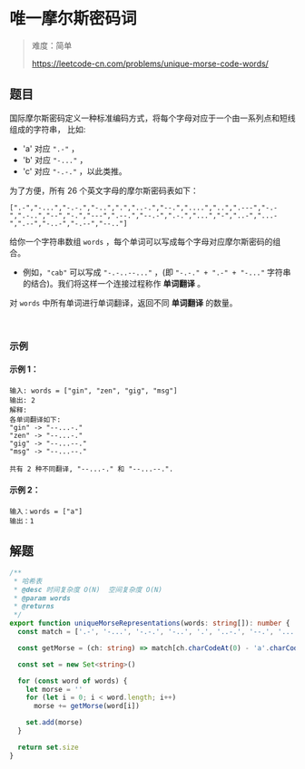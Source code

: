 # 唯一摩尔斯密码词

> 难度：简单
>
> https://leetcode-cn.com/problems/unique-morse-code-words/

## 题目

国际摩尔斯密码定义一种标准编码方式，将每个字母对应于一个由一系列点和短线组成的字符串， 比如:

- 'a' 对应 `".-"` ，
- 'b' 对应 `"-..."` ，
- 'c' 对应 `"-.-."` ，以此类推。

为了方便，所有 26 个英文字母的摩尔斯密码表如下：

```
[".-","-...","-.-.","-..",".","..-.","--.","....","..",".---","-.-",".-..","--","-.","---",".--.","--.-",".-.","...","-","..-","...-",".--","-..-","-.--","--.."]
```

给你一个字符串数组 `words` ，每个单词可以写成每个字母对应摩尔斯密码的组合。

- 例如，`"cab"` 可以写成 `"-.-..--..."` ，(即 `"-.-." + ".-" + "-..."` 字符串的结合)。我们将这样一个连接过程称作 **单词翻译** 。

对 `words` 中所有单词进行单词翻译，返回不同 **单词翻译** 的数量。

 
### 示例 

#### 示例 1：

```
输入: words = ["gin", "zen", "gig", "msg"]
输出: 2
解释: 
各单词翻译如下:
"gin" -> "--...-."
"zen" -> "--...-."
"gig" -> "--...--."
"msg" -> "--...--."

共有 2 种不同翻译, "--...-." 和 "--...--.".
```

#### 示例 2：

```
输入：words = ["a"]
输出：1
```

## 解题

```ts
/**
 * 哈希表
 * @desc 时间复杂度 O(N)  空间复杂度 O(N)
 * @param words
 * @returns
 */
export function uniqueMorseRepresentations(words: string[]): number {
  const match = ['.-', '-...', '-.-.', '-..', '.', '..-.', '--.', '....', '..', '.---', '-.-', '.-..', '--', '-.', '---', '.--.', '--.-', '.-.', '...', '-', '..-', '...-', '.--', '-..-', '-.--', '--..']

  const getMorse = (ch: string) => match[ch.charCodeAt(0) - 'a'.charCodeAt(0)]

  const set = new Set<string>()

  for (const word of words) {
    let morse = ''
    for (let i = 0; i < word.length; i++)
      morse += getMorse(word[i])

    set.add(morse)
  }

  return set.size
}
```